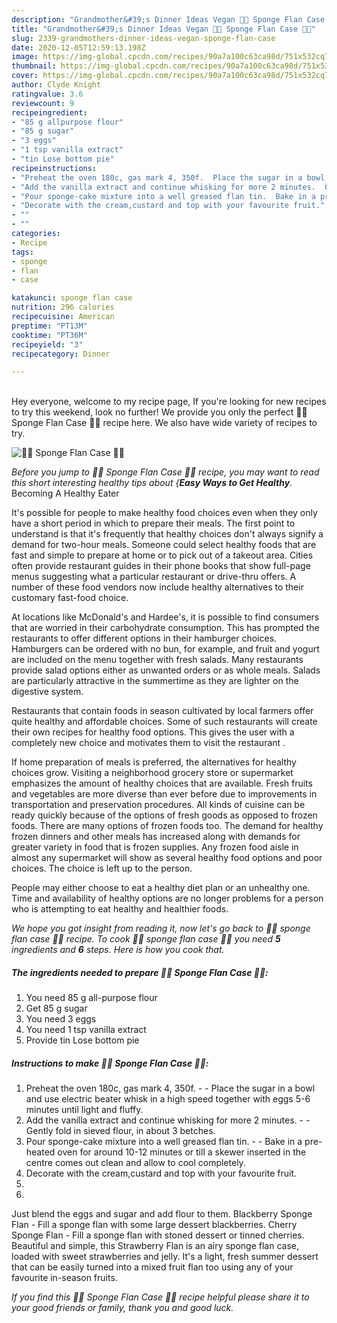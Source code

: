 ```yaml
---
description: "Grandmother&#39;s Dinner Ideas Vegan 🎂🍰 Sponge Flan Case 🍰🎂"
title: "Grandmother&#39;s Dinner Ideas Vegan 🎂🍰 Sponge Flan Case 🍰🎂"
slug: 2339-grandmothers-dinner-ideas-vegan-sponge-flan-case
date: 2020-12-05T12:59:13.198Z
image: https://img-global.cpcdn.com/recipes/90a7a100c63ca98d/751x532cq70/🎂🍰-sponge-flan-case-🍰🎂-recipe-main-photo.jpg
thumbnail: https://img-global.cpcdn.com/recipes/90a7a100c63ca98d/751x532cq70/🎂🍰-sponge-flan-case-🍰🎂-recipe-main-photo.jpg
cover: https://img-global.cpcdn.com/recipes/90a7a100c63ca98d/751x532cq70/🎂🍰-sponge-flan-case-🍰🎂-recipe-main-photo.jpg
author: Clyde Knight
ratingvalue: 3.6
reviewcount: 9
recipeingredient:
- "85 g allpurpose flour"
- "85 g sugar"
- "3 eggs"
- "1 tsp vanilla extract"
- "tin Lose bottom pie"
recipeinstructions:
- "Preheat the oven 180c, gas mark 4, 350f.  Place the sugar in a bowl and use electric beater whisk in a high speed together with eggs 5-6 minutes until light and fluffy."
- "Add the vanilla extract and continue whisking for more 2 minutes.  Gently fold in sieved flour, in about 3 betches."
- "Pour sponge-cake mixture into a well greased flan tin.  Bake in a pre-heated oven for around 10-12 minutes or till a skewer inserted in the centre comes out clean and allow to cool completely."
- "Decorate with the cream,custard and top with your favourite fruit."
- ""
- ""
categories:
- Recipe
tags:
- sponge
- flan
- case

katakunci: sponge flan case 
nutrition: 296 calories
recipecuisine: American
preptime: "PT13M"
cooktime: "PT36M"
recipeyield: "3"
recipecategory: Dinner

---
```

<br>
Hey everyone, welcome to my recipe page, If you're looking for new recipes to try this weekend, look no further! We provide you only the perfect 🎂🍰 Sponge Flan Case 🍰🎂 recipe here. We also have wide variety of recipes to try.
<br>


![🎂🍰 Sponge Flan Case 🍰🎂](https://img-global.cpcdn.com/recipes/90a7a100c63ca98d/751x532cq70/🎂🍰-sponge-flan-case-🍰🎂-recipe-main-photo.jpg)

<i>Before you jump to 🎂🍰 Sponge Flan Case 🍰🎂 recipe, you may want to read this short interesting healthy tips about {<strong>Easy Ways to Get Healthy</strong>.</i>
Becoming A Healthy Eater

It's possible for people to make healthy food choices even when they only have a short period in which to prepare their meals. The first point to understand is that it's frequently that healthy choices don't always signify a demand for two-hour meals. Someone could select healthy foods that are fast and simple to prepare at home or to pick out of a takeout area. Cities often provide restaurant guides in their phone books that show full-page menus suggesting what a particular restaurant or drive-thru offers. A number of these food vendors now include healthy alternatives to their customary fast-food choice.

At locations like McDonald's and Hardee's, it is possible to find consumers that are worried in their carbohydrate consumption.  This has prompted the restaurants to offer different options in their hamburger choices. Hamburgers can be ordered with no bun, for example, and fruit and yogurt are included on the menu together with fresh salads. Many restaurants provide salad options either as unwanted orders or as whole meals.  Salads are particularly attractive in the summertime as they are lighter on the digestive system.

Restaurants that contain foods in season cultivated by local farmers offer quite healthy and affordable choices. Some of such restaurants will create their own recipes for healthy food options.  This gives the user with a completely new choice and motivates them to visit the restaurant .

If home preparation of meals is preferred, the alternatives for healthy choices grow. Visiting a neighborhood grocery store or supermarket emphasizes the amount of healthy choices that are available. Fresh fruits and vegetables are more diverse than ever before due to improvements in transportation and preservation procedures.  All kinds of cuisine can be ready quickly because of the options of fresh goods as opposed to frozen foods. There are many options of frozen foods too. The demand for healthy frozen dinners and other meals has increased along with demands for greater variety in food that is frozen supplies. Any frozen food aisle in almost any supermarket will show as several healthy food options and poor choices. The choice is left up to the person.

People may either choose to eat a healthy diet plan or an unhealthy one. Time and availability of healthy options are no longer problems for a person who is attempting to eat healthy and healthier foods.


<i>We hope you got insight from reading it, now let's go back to 🎂🍰 sponge flan case 🍰🎂 recipe. To cook 🎂🍰 sponge flan case 🍰🎂 you need <strong>5</strong> ingredients and <strong>6</strong> steps. Here is how you cook that.
</i>

##### The ingredients needed to prepare 🎂🍰 Sponge Flan Case 🍰🎂:

1. You need 85 g all-purpose flour
1. Get 85 g sugar
1. You need 3 eggs
1. You need 1 tsp vanilla extract
1. Provide tin Lose bottom pie


##### Instructions to make 🎂🍰 Sponge Flan Case 🍰🎂:

1. Preheat the oven 180c, gas mark 4, 350f. -  - Place the sugar in a bowl and use electric beater whisk in a high speed together with eggs 5-6 minutes until light and fluffy.
1. Add the vanilla extract and continue whisking for more 2 minutes. -  - Gently fold in sieved flour, in about 3 betches.
1. Pour sponge-cake mixture into a well greased flan tin. -  - Bake in a pre-heated oven for around 10-12 minutes or till a skewer inserted in the centre comes out clean and allow to cool completely.
1. Decorate with the cream,custard and top with your favourite fruit.
1. 
1. 


Just blend the eggs and sugar and add flour to them. Blackberry Sponge Flan - Fill a sponge flan with some large dessert blackberries. Cherry Sponge Flan - Fill a sponge flan with stoned dessert or tinned cherries. Beautiful and simple, this Strawberry Flan is an airy sponge flan case, loaded with sweet strawberries and jelly. It&#39;s a light, fresh summer dessert that can be easily turned into a mixed fruit flan too using any of your favourite in-season fruits. 

<i>If you find this 🎂🍰 Sponge Flan Case 🍰🎂 recipe helpful please share it to your good friends or family, thank you and good luck.</i>
